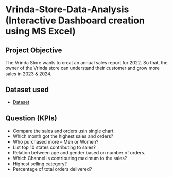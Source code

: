 # Vrinda-Store-Data-Analysis (Interactive Dashboard creation using MS Excel)
## Project Objective
The Vrinda Store wants to creat an annual sales report for 2022. So that, the owner of the Vrinda store can understand their customer and grow more sales in 2023 & 2024.
## Dataset used 
-	<a href=”https://github.com/vivekmishra-web/Sales-Report-/blob/main/Vrinda%20Store%20Data%20Project.xlsx”> Dataset</a>
## Question (KPIs)
-	Compare the sales and orders usin single chart.
-	Which month got the highest sales and orders?
-	Who purchased more – Men or Women?
-	List top 10 states contributing to sales?
-	Relation between age and gender based on number of orders.
-	Which Channel is contributing maximum to the sales?
-	Highest selling category?
-	Percentage of total orders delivered?
